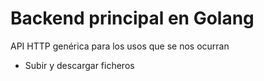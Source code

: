 # Backend principal en Golang


API HTTP genérica para los usos que se nos ocurran 

- Subir y descargar ficheros
